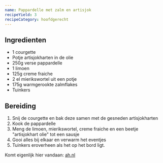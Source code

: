 ```yaml
---
name: Pappardelle met zalm en artisjok
recipeYield: 3
recipeCategory: hoofdgerecht
---
```


## Ingredienten

- 1 courgette
- Potje artisjokharten in de olie
- 250g verse pappardelle
- 1 limoen
- 125g creme fraiche
- 2 el mierikswortel uit een potje
- 175g warmgerookte zalmflakes
- Tuinkers

## Bereiding

1. Snij de courgette en bak deze samen met de gesneden artisjokharten
2. Kook de pappardelle
3. Meng de limoen, mierikswortel, creme fraiche en een beetje "artisjokhart olie" tot een sausje
4. Gooi alles bij elkaar en verwarm het eventjes
5. Tuinkers eroverheen als het op het bord ligt.

Komt eigenlijk hier vandaan: [ah.nl](https://www.ah.nl/allerhande/recept/R-R1192026/pappardelle-met-warmgerookte-zalm-en-artisjok)
